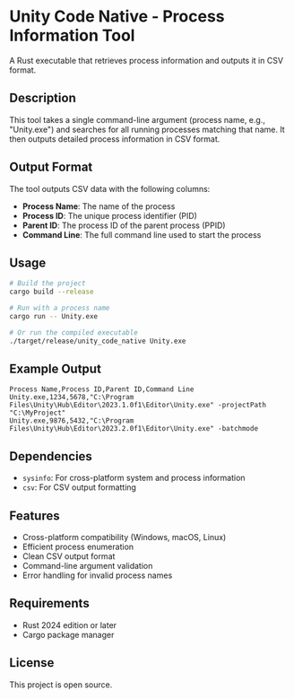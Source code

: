 # Unity Code Native - Process Information Tool

A Rust executable that retrieves process information and outputs it in CSV format.

## Description

This tool takes a single command-line argument (process name, e.g., "Unity.exe") and searches for all running processes matching that name. It then outputs detailed process information in CSV format.

## Output Format

The tool outputs CSV data with the following columns:
- **Process Name**: The name of the process
- **Process ID**: The unique process identifier (PID)
- **Parent ID**: The process ID of the parent process (PPID)
- **Command Line**: The full command line used to start the process

## Usage

```bash
# Build the project
cargo build --release

# Run with a process name
cargo run -- Unity.exe

# Or run the compiled executable
./target/release/unity_code_native Unity.exe
```

## Example Output

```csv
Process Name,Process ID,Parent ID,Command Line
Unity.exe,1234,5678,"C:\Program Files\Unity\Hub\Editor\2023.1.0f1\Editor\Unity.exe" -projectPath "C:\MyProject"
Unity.exe,9876,5432,"C:\Program Files\Unity\Hub\Editor\2023.2.0f1\Editor\Unity.exe" -batchmode
```

## Dependencies

- `sysinfo`: For cross-platform system and process information
- `csv`: For CSV output formatting

## Features

- Cross-platform compatibility (Windows, macOS, Linux)
- Efficient process enumeration
- Clean CSV output format
- Command-line argument validation
- Error handling for invalid process names

## Requirements

- Rust 2024 edition or later
- Cargo package manager

## License

This project is open source.